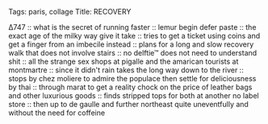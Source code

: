Tags: paris, collage
Title: RECOVERY
  
∆747 :: what is the secret of running faster :: lemur begin defer paste :: the exact age of the milky way give it take :: tries to get a ticket using coins and get a finger from an imbecile instead :: plans for a long and slow recovery walk that does not involve stairs :: no delftie™ does not need to understand shit :: all the strange sex shops at pigalle and the amarican tourists at montmartre :: since it didn't rain takes the long way down to the river :: stops by chez moliere to admire the populace then settle for deliciousness by thai :: through marat to get a reality chock on the price of leather bags and other luxurious goods :: finds stripped tops for both at another no label store :: then up to de gaulle and further northeast quite uneventfully and without the need for coffeine    
